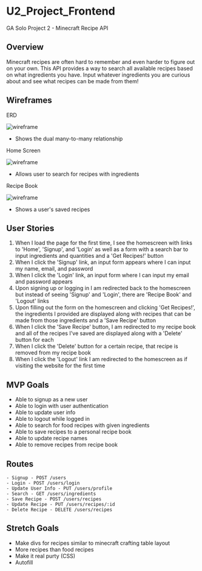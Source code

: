 # U2_Project_Frontend
GA Solo Project 2 - Minecraft Recipe API

## Overview
Minecraft recipes are often hard to remember and even harder to figure out on your own. This API provides a way to search all available recipes based on what ingredients you have. Input whatever ingredients you are curious about and see what recipes can be made from them!

## Wireframes
ERD

![wireframe](https://i.imgur.com/sCuVSRA.png)
- Shows the dual many-to-many relationship

Home Screen

![wireframe](https://i.imgur.com/UngJ4LR.png)
- Allows user to search for recipes with ingredients

Recipe Book

![wireframe](https://i.imgur.com/YdBQp37.png?1)
- Shows a user's saved recipes

## User Stories
1. When I load the page for the first time, I see the homescreen with links to 'Home', 'Signup', and 'Login' as well as a form with a search bar to input ingredients and quantities and a 'Get Recipes!' button
2. When I click the 'Signup' link, an input form appears where I can input my name, email, and password
3. When I click the 'Login' link, an input form where I can input my email and password appears
4. Upon signing up or logging in I am redirected back to the homescreen but instead of seeing 'Signup' and 'Login', there are 'Recipe Book' and 'Logout' links
5. Upon filling out the form on the homescreen and clicking 'Get Recipes!', the ingredients I provided are displayed along with recipes that can be made from those ingredients and a 'Save Recipe' button
6. When I click the 'Save Recipe' button, I am redirected to my recipe book and all of the recipes I've saved are displayed along with a 'Delete' button for each
7. When I click the 'Delete' button for a certain recipe, that recipe is removed from my recipe book
8. When I click the 'Logout' link I am redirected to the homescreen as if visiting the website for the first time
## MVP Goals
- Able to signup as a new user
- Able to login with user authentication
- Able to update user info
- Able to logout while logged in
- Able to search for food recipes with given ingredients
- Able to save recipes to a personal recipe book
- Able to update recipe names
- Able to remove recipes from recipe book
## Routes
    - Signup - POST /users
    - Login - POST /users/login
    - Update User Info - PUT /users/profile
    - Search - GET /users/ingredients
    - Save Recipe - POST /users/recipes
    - Update Recipe - PUT /users/recipes/:id
    - Delete Recipe - DELETE /users/recipes
## Stretch Goals
- Make divs for recipes similar to minecraft crafting table layout
- More recipes than food recipes
- Make it real purty (CSS)
- Autofill